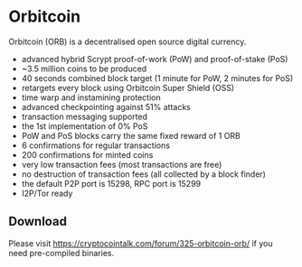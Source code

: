 Orbitcoin
===========

Orbitcoin (ORB) is a decentralised open source digital currency.

 - advanced hybrid Scrypt proof-of-work (PoW) and proof-of-stake (PoS)
 - ~3.5 million coins to be produced
 - 40 seconds combined block target (1 minute for PoW, 2 minutes for PoS)
 - retargets every block using Orbitcoin Super Shield (OSS)
 - time warp and instamining protection
 - advanced checkpointing against 51% attacks
 - transaction messaging supported
 - the 1st implementation of 0% PoS
 - PoW and PoS blocks carry the same fixed reward of 1 ORB
 - 6 confirmations for regular transactions
 - 200 confirmations for minted coins
 - very low transaction fees (most transactions are free)
 - no destruction of transaction fees (all collected by a block finder)
 - the default P2P port is 15298, RPC port is 15299
 - I2P/Tor ready


Download
--------

Please visit https://cryptocointalk.com/forum/325-orbitcoin-orb/ if you need pre-compiled binaries.

